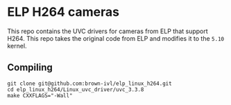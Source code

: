 # ELP H264 cameras

This repo contains the UVC drivers for cameras from ELP that support H264. This repo takes the original code from ELP and modifies it to the `5.10` kernel.

## Compiling

```
git clone git@github.com:brown-ivl/elp_linux_h264.git 
cd elp_linux_h264/Linux_uvc_driver/uvc_3.3.8
make CXXFLAGS="-Wall"
``` 